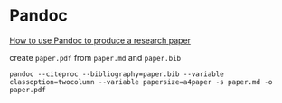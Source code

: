 # Pandoc

[How to use Pandoc to produce a research paper](https://opensource.com/article/18/9/pandoc-research-paper)

create `paper.pdf` from `paper.md` and `paper.bib`

```shell
pandoc --citeproc --bibliography=paper.bib --variable classoption=twocolumn --variable papersize=a4paper -s paper.md -o paper.pdf
```
